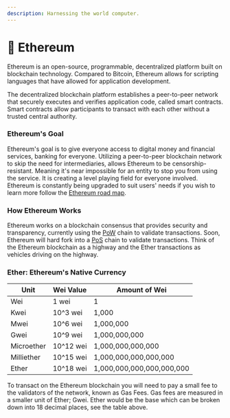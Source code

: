 ```yaml
---
description: Harnessing the world computer.
---
```


# 🔷 Ethereum

Ethereum is an open-source, programmable, decentralized platform built on blockchain technology. Compared to Bitcoin, Ethereum allows for scripting languages that have allowed for application development.&#x20;

The decentralized blockchain platform establishes a peer-to-peer network that securely executes and verifies application code, called smart contracts. Smart contracts allow participants to transact with each other without a trusted central authority.&#x20;

### Ethereum's Goal

Ethereum's goal is to give everyone access to digital money and financial services, banking for everyone. Utilizing a peer-to-peer blockchain network to skip the need for intermediaries, allows Ethereum to be censorship-resistant. Meaning it's near impossible for an entity to stop you from using the service. It is creating a level playing field for everyone involved. Ethereum is constantly being upgraded to suit users' needs if you wish to learn more follow the [Ethereum road map](https://ethereum.org/en/upgrades/).

### How Ethereum Works

Ethereum works on a blockchain consensus that provides security and transparency, currently using the [PoW](../../../beginner/lessons/readme/pow-chains.md) chain to validate transactions. Soon, Ethereum will hard fork into a [PoS](../../../beginner/lessons/readme/pos-chains.md) chain to validate transactions. Think of the Ethereum blockchain as a highway and the Ether transactions as vehicles driving on the highway.

### Ether: Ethereum's Native Currency

| Unit       | Wei Value | Amount of Wei             |
| ---------- | --------- | ------------------------- |
| Wei        | 1 wei     | 1                         |
| Kwei       | 10^3 wei  | 1,000                     |
| Mwei       | 10^6 wei  | 1,000,000                 |
| Gwei       | 10^9 wei  | 1,000,000,000             |
| Microether | 10^12 wei | 1,000,000,000,000         |
| Milliether | 10^15 wei | 1,000,000,000,000,000     |
| Ether      | 10^18 wei | 1,000,000,000,000,000,000 |

To transact on the Ethereum blockchain you will need to pay a small fee to the validators of the network, known as Gas Fees. Gas fees are measured in a smaller unit of Ether; Gwei. Ether would be the base which can be broken down into 18 decimal places, see the table above.
